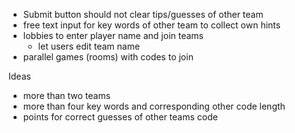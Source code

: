 - Submit button should not clear tips/guesses of other team
- free text input for key words of other team to collect own hints
- lobbies to enter player name and join teams
    - let users edit team name
- parallel games (rooms) with codes to join

Ideas
- more than two teams
- more than four key words and corresponding other code length
- points for correct guesses of other teams code

